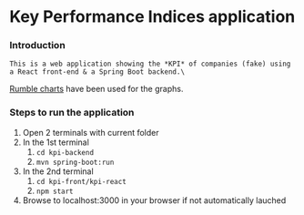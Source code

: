 # Key Performance Indices application

### Introduction
	This is a web application showing the *KPI* of companies (fake) using a React front-end & a Spring Boot backend.\
[Rumble charts](https://rumble-charts.github.io/rumble-charts/) have been used for the graphs.

### Steps to run the application

1. Open 2 terminals with current folder
2. In the 1st terminal 
	1. `cd kpi-backend`
	2. `mvn spring-boot:run`
3. In the 2nd terminal
	1. `cd kpi-front/kpi-react`
	2. `npm start`
4. Browse to localhost:3000 in your browser if not automatically lauched 